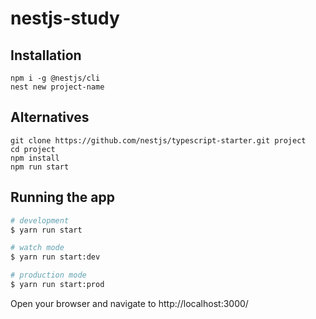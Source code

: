 # nestjs-study

## Installation

```
npm i -g @nestjs/cli
nest new project-name
```

## Alternatives

```
git clone https://github.com/nestjs/typescript-starter.git project
cd project
npm install
npm run start
```

## Running the app

```bash
# development
$ yarn run start

# watch mode
$ yarn run start:dev

# production mode
$ yarn run start:prod
```

Open your browser and navigate to http://localhost:3000/
